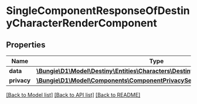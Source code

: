 # SingleComponentResponseOfDestinyCharacterRenderComponent

## Properties
Name | Type | Description | Notes
------------ | ------------- | ------------- | -------------
**data** | [**\Bungie\D1\Model\Destiny\Entities\Characters\DestinyCharacterRenderComponent**](DestinyCharacterRenderComponent.md) |  | [optional] 
**privacy** | [**\Bungie\D1\Model\Components\ComponentPrivacySetting**](ComponentPrivacySetting.md) |  | [optional] 

[[Back to Model list]](../README.md#documentation-for-models) [[Back to API list]](../README.md#documentation-for-api-endpoints) [[Back to README]](../README.md)


